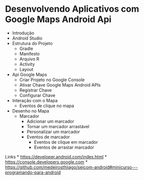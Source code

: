 
# Desenvolvendo Aplicativos com Google Maps Android Api

  * Introdução
  * Android Studio
  * Estrutura do Projeto
    * Gradle
    * Manifesto
    * Arquivo R
    * Activity
    * Layout
  * Api Google Maps
    * Criar Projeto no Google Console
    * Ativar Chave Google Maps Android APIs
    * Registrar Chave
    * Configurar Chave
  * Interação com o Mapa
    * Eventos de clique no mapa
  * Desenho no Mapa
    * Marcador
      * Adicionar um marcador
      * Tornar um marcador arrastável
      * Personalizar um marcador
      * Eventos de marcador
        * Eventos de clique em marcador
        * Eventos de arrastar marcador
  
  
  
  Links
    * https://developer.android.com/index.html
    * https://console.developers.google.com
    * https://github.com/medeirosthiiago/seicom-android#minicurso---programando-para-android
